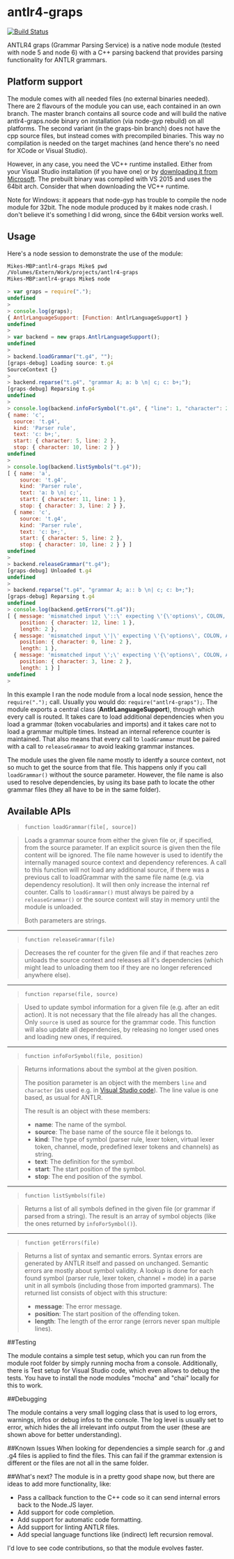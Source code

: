 # antlr4-graps
[![Build Status](https://travis-ci.org/mike-lischke/antlr-graps.svg?branch=master)](https://travis-ci.org/mike-lischke/antlr-graps)

ANTLR4 graps (Grammar Parsing Service) is a native node module (tested with node 5 and node 6) with a C++ parsing backend that provides parsing functionality for ANTLR grammars.

## Platform support

The module comes with all needed files (no external binaries needed). There are 2 flavours of the module you can use, each contained in an own branch. The master branch contains all source code and will build the native antlr4-graps.node binary on installation (via node-gyp rebuild) on all platforms. The second variant (in the graps-bin branch) does not have the cpp source files, but instead comes with precompiled binaries. This way no compilation is needed on the target machines (and hence there's no need for XCode or Visual Studio).

However, in any case, you need the VC++ runtime installed. Either from your Visual Studio installation (if you have one) or by [downloading it from Microsoft](https://www.microsoft.com/en-us/download/details.aspx?id=48145). The prebuilt binary was compiled with VS 2015 and uses the 64bit arch. Consider that when downloading the VC++ runtime.

Note for Windows: it appears that node-gyp has trouble to compile the node module for 32bit. The node module produced by it makes node crash. I don't believe it's something I did wrong, since the 64bit version works well.

## Usage

Here's a node session to demonstrate the use of the module:

```bash
Mikes-MBP:antlr4-graps Mike$ pwd
/Volumes/Extern/Work/projects/antlr4-graps
Mikes-MBP:antlr4-graps Mike$ node
```
```js
> var graps = require(".");
undefined
>
> console.log(graps);
{ AntlrLanguageSupport: [Function: AntlrLanguageSupport] }
undefined
>
> var backend = new graps.AntlrLanguageSupport();
undefined
>
> backend.loadGrammar("t.g4", "");
[graps-debug] Loading source: t.g4
SourceContext {}
>
> backend.reparse("t.g4", "grammar A; a: b \n| c; c: b+;");
[graps-debug] Reparsing t.g4
undefined
>
> console.log(backend.infoForSymbol("t.g4", { "line": 1, "character": 2 }));
{ name: 'c',
  source: 't.g4',
  kind: 'Parser rule',
  text: 'c: b+;',
  start: { character: 5, line: 2 },
  stop: { character: 10, line: 2 } }
undefined
>
> console.log(backend.listSymbols("t.g4"));
[ { name: 'a',
    source: 't.g4',
    kind: 'Parser rule',
    text: 'a: b \n| c;',
    start: { character: 11, line: 1 },
    stop: { character: 3, line: 2 } },
  { name: 'c',
    source: 't.g4',
    kind: 'Parser rule',
    text: 'c: b+;',
    start: { character: 5, line: 2 },
    stop: { character: 10, line: 2 } } ]
undefined
>
> backend.releaseGrammar("t.g4");
[graps-debug] Unloaded t.g4
undefined
>
> backend.reparse("t.g4", "grammar A; a:: b \n| c; c: b+;");
[graps-debug] Reparsing t.g4
undefined
> console.log(backend.getErrors("t.g4"));
[ { message: 'mismatched input \'::\' expecting \'{\'options\', COLON, AT}\'',
    position: { character: 12, line: 1 },
    length: 2 },
  { message: 'mismatched input \'|\' expecting \'{\'options\', COLON, AT}\'',
    position: { character: 0, line: 2 },
    length: 1 },
  { message: 'mismatched input \';\' expecting \'{\'options\', COLON, AT}\'',
    position: { character: 3, line: 2 },
    length: 1 } ]
undefined
>
```

In this example I ran the node module from a local node session, hence the `require(".");` call. Usually you would do: `require("antlr4-graps");`. The module exports a central class (**AntlrLanguageSupport**), through which every call is routed. It takes care to load additional dependencies when you load a grammar (token vocabularies and imports) and it takes care not to load a grammar multiple times. Instead an internal reference counter is maintained. That also means that every call to `loadGrammar` must be paired with a call to `releaseGrammar` to avoid leaking grammar instances.

The module uses the given file name mostly to identfy a source context, not so much to get the source from that file. This happens only if you call `loadGrammar()` without the source parameter. However, the file name is also used to resolve dependencies, by using its base path to locate the other grammar files (they all have to be in the same folder).

## Available APIs

> `function loadGrammar(file[, source])`

> Loads a grammar source from either the given file or, if specified, from the source parameter. If an explicit source is given then the file content will be ignored. The file name however is used to identify the internally managed source context and dependency references. A call to this function will not load any additional source, if there was a previous call to loadGrammar with the same file name (e.g. via dependency resolution). It will then only increase the internal ref counter. Calls to `loadGrammar()` must always be paired by a `releaseGrammar()` or the source context will stay in memory until the module is unloaded.
>
> Both parameters are strings.

-----

> `function releaseGrammar(file)`

> Decreases the ref counter for the given file and if that reaches zero unloads the source context and releases all it's dependencies (which might lead to unloading them too if they are no longer referenced anywhere else).

-----

> `function reparse(file, source)`

> Used to update symbol information for a given file (e.g. after an edit action). It is not necessary that the file already has all the changes. Only `source` is used as source for the grammar code. This function will also update all dependencies, by releasing no longer used ones and loading new ones, if required.

-----
    
> `function infoForSymbol(file, position)`

> Returns informations about the symbol at the given position.
>
> The position parameter is an object with the members `line` and `character` (as used e.g. in [Visual Studio code](https://code.visualstudio.com/docs/extensionAPI/vscode-api#Position)). The line value is one based, as usual for ANTLR.
> 
> The result is an object with these members:
> 
> - **name**: The name of the symbol.
> - **source**: The base name of the source file it belongs to.
> - **kind**: The type of symbol (parser rule, lexer token, virtual lexer token, channel, mode, predefined lexer tokens and channels) as string.
> - **text**: The definition for the symbol.
> - **start**: The start position of the symbol.
> - **stop**: The end position of the symbol.
    
-----
    
> `function listSymbols(file)`

> Returns a list of all symbols defined in the given file (or grammar if parsed from a string). The result is an array of symbol objects (like the ones returned by `infoForSymbol()`).

-----
    
> `function getErrors(file)`

> Returns a list of syntax and semantic errors. Syntax errors are generated by ANTLR itself and passed on unchanged. Semantic errors are mostly about symbol validity. A lookup is done for each found symbol (parser rule, lexer token, channel + mode) in a parse unit in all symbols (including those from imported grammars). The returned list consists of object with this structure:
> 
> - **message**: The error message.
> - **position**: The start position of the offending token.
> - **length**: The length of the error range (errors never span multiple lines).

##Testing

The module contains a simple test setup, which you can run from the module root folder by simply running mocha from a console. Additionally, there is Test setup for Visual Studio code, which even allows to debug the tests. You have to install the node modules "mocha" and "chai" locally for this to work.

##Debugging

The module contains a very small logging class that is used to log errors, warnings, infos or debug infos to the console. The log level is usually set to error, which hides the all irrelevant info output from the user (these are shown above for better understanding). 

##Known Issues
When looking for dependencies a simple search for .g and .g4 files is applied to find the files. This can fail if the grammar extension is different or the files are not all in the same folder.

##What's next?
The module is in a pretty good shape now, but there are ideas to add more functionality, like:

- Pass a callback function to the C++ code so it can send internal errors back to the Node.JS layer.
- Add support for code completion.
- Add support for automatic code formatting.
- Add support for linting ANTLR files.
- Add special language functions like (indirect) left recursion removal.

I'd love to see code contributions, so that the module evolves faster.
